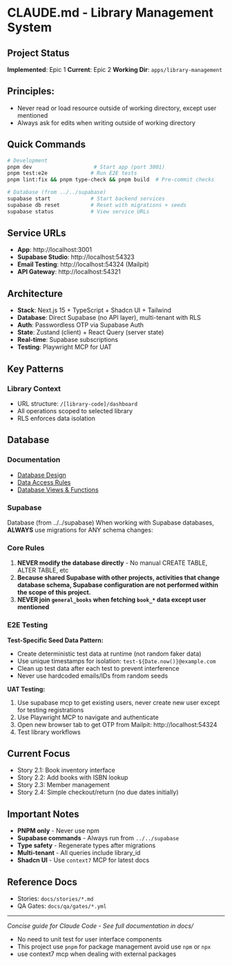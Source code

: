 # CLAUDE.md - Library Management System

## Project Status

**Implemented**: Epic 1
**Current**: Epic 2
**Working Dir**: `apps/library-management`

## Principles:
- Never read or load resource outside of working directory, except user mentioned
- Always ask for edits when writing outside of working directory

## Quick Commands

```bash
# Development
pnpm dev                    # Start app (port 3001)
pnpm test:e2e              # Run E2E tests
pnpm lint:fix && pnpm type-check && pnpm build  # Pre-commit checks

# Database (from ../../supabase)
supabase start             # Start backend services
supabase db reset          # Reset with migrations + seeds
supabase status            # View service URLs
```

## Service URLs

- **App**: http://localhost:3001
- **Supabase Studio**: http://localhost:54323
- **Email Testing**: http://localhost:54324 (Mailpit)
- **API Gateway**: http://localhost:54321

## Architecture

- **Stack**: Next.js 15 + TypeScript + Shadcn UI + Tailwind
- **Database**: Direct Supabase (no API layer), multi-tenant with RLS
- **Auth**: Passwordless OTP via Supabase Auth
- **State**: Zustand (client) + React Query (server state)
- **Real-time**: Supabase subscriptions
- **Testing**: Playwright MCP for UAT

## Key Patterns

### Library Context

- URL structure: `/[library-code]/dashboard`
- All operations scoped to selected library
- RLS enforces data isolation

## Database

### Documentation
- [Database Design](docs/architecture/database-design.md)
- [Data Access Rules](docs/architecture/data-access-rules.md)
- [Database Views & Functions](docs/architecture/database-views-and-functions.md)

### Supabase

Database (from ../../supabase)
When working with Supabase databases, **ALWAYS** use migrations for ANY schema changes:

### Core Rules

1. **NEVER modify the database directly** - No manual CREATE TABLE, ALTER TABLE, etc
2. **Because shared Supabase with other projects, activities that change database schema, Supabase configuration are not performed within the scope of this project.**
3. **NEVER join `general_books` when fetching `book_*` data except user mentioned**

### E2E Testing

**Test-Specific Seed Data Pattern:**
- Create deterministic test data at runtime (not random faker data)
- Use unique timestamps for isolation: `test-${Date.now()}@example.com`
- Clean up test data after each test to prevent interference
- Never use hardcoded emails/IDs from random seeds

**UAT Testing:**
1. Use supabase mcp to get existing users, never create new user except for testing registrations
2. Use Playwright MCP to navigate and authenticate
3. Open new browser tab to get OTP from Mailpit: http://localhost:54324
4. Test library workflows

## Current Focus

- Story 2.1: Book inventory interface
- Story 2.2: Add books with ISBN lookup
- Story 2.3: Member management
- Story 2.4: Simple checkout/return (no due dates initially)

## Important Notes

- **PNPM only** - Never use npm
- **Supabase commands** - Always run from `../../supabase`
- **Type safety** - Regenerate types after migrations
- **Multi-tenant** - All queries include library_id
- **Shadcn UI** - Use `context7` MCP for latest docs

## Reference Docs

- Stories: `docs/stories/*.md`
- QA Gates: `docs/qa/gates/*.yml`

---

_Concise guide for Claude Code - See full documentation in docs/_
- No need to unit test for user interface components
- This project use `pnpm` for package management avoid use `npm` or `npx`
- use context7 mcp when dealing with external packages